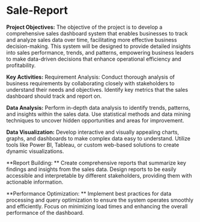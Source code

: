 # Sale-Report
**Project Objectives:**
The objective of the project is to develop a comprehensive sales dashboard system that enables businesses to track and analyze sales data over time, facilitating more effective business decision-making. This system will be designed to provide detailed insights into sales performance, trends, and patterns, empowering business leaders to make data-driven decisions that enhance operational efficiency and profitability.

**Key Activities:**
Requirement Analysis: Conduct thorough analysis of business requirements by collaborating closely with stakeholders to understand their needs and objectives. Identify key metrics that the sales dashboard should track and report on.

  **Data Analysis:**
Perform in-depth data analysis to identify trends, patterns, and insights within the sales data. Use statistical methods and data mining techniques to uncover hidden opportunities and areas for improvement.

  **Data Visualization:** 
Develop interactive and visually appealing charts, graphs, and dashboards to make complex data easy to understand. Utilize tools like Power BI, Tableau, or custom web-based solutions to create dynamic visualizations.

  **Report Building: **
Create comprehensive reports that summarize key findings and insights from the sales data. Design reports to be easily accessible and interpretable by different stakeholders, providing them with actionable information.

  **Performance Optimization: **
Implement best practices for data processing and query optimization to ensure the system operates smoothly and efficiently. Focus on minimizing load times and enhancing the overall performance of the dashboard.
